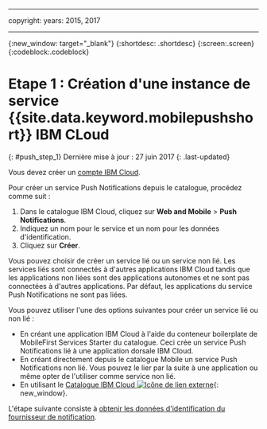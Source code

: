 
---

copyright:
 years: 2015, 2017

---

{:new_window: target="_blank"}
{:shortdesc: .shortdesc}
{:screen:.screen}
{:codeblock:.codeblock}

# Etape 1 : Création d'une instance de service {{site.data.keyword.mobilepushshort}} IBM CLoud
{: #push_step_1}
Dernière mise à jour : 27 juin 2017
{: .last-updated}

Vous devez créer un [compte IBM Cloud](https://console.bluemix.net/registration/).

Pour créer un service Push Notifications depuis le catalogue, procédez comme suit :

1. Dans le catalogue IBM Cloud, cliquez sur **Web and Mobile** > **Push Notifications**.
2. Indiquez un nom pour le service et un nom pour les données d'identification. 
3. Cliquez sur **Créer**. 

Vous pouvez choisir de créer un service lié ou un service non lié. Les services liés sont connectés à d'autres applications IBM Cloud tandis que les applications non liées sont des applications autonomes et ne sont pas connectées à d'autres applications. Par défaut, les applications du service Push Notifications ne sont pas liées.

Vous pouvez utiliser l'une des options suivantes pour créer un service lié ou non lié :

- En créant une application IBM Cloud à l'aide du conteneur boilerplate de MobileFirst Services Starter du catalogue. Ceci crée un service Push
Notifications lié à une application dorsale IBM Cloud.
- En créant directement depuis le catalogue Mobile un service Push Notifications non lié. Vous pouvez le lier par la suite à une
application ou même opter de l'utiliser comme service non lié. 
- En utilisant le [Catalogue IBM Cloud ![Icône de lien externe](../../icons/launch-glyph.svg "Icône de lien externe")](https://console.ng.bluemix.net/catalog/){: new_window}.


L'étape suivante consiste à [obtenir les données d'identification du fournisseur de notification](push_step_1.html).




